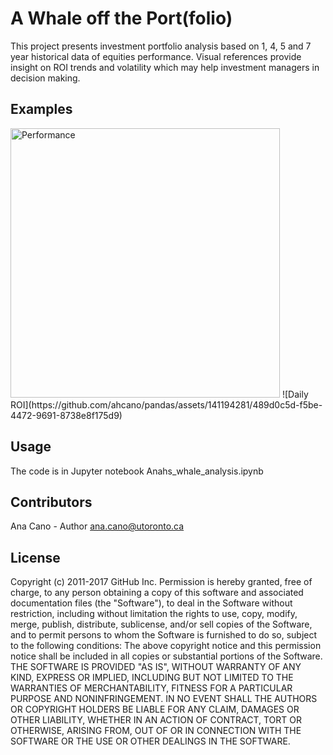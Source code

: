 # A Whale off the Port(folio)
This project presents investment portfolio analysis based on 1, 4, 5 and 7 year historical data of equities performance. Visual references provide insight on ROI trends and volatility which may help investment managers in decision making.
## Examples
<img width="431" alt="Performance" src="https://github.com/ahcano/pandas/assets/141194281/43419c99-3a58-44be-873b-3eafd7aadb2b">
![Daily ROI](https://github.com/ahcano/pandas/assets/141194281/489d0c5d-f5be-4472-9691-8738e8f175d9)

## Usage
The code is in Jupyter notebook Anahs_whale_analysis.ipynb
## Contributors
Ana Cano - Author ana.cano@utoronto.ca
## License
Copyright (c) 2011-2017 GitHub Inc.
Permission is hereby granted, free of charge, to any person obtaining a copy of this software and associated documentation files (the "Software"), to deal in the Software without restriction, including without limitation the rights to use, copy, modify, merge, publish, distribute, sublicense, and/or sell copies of the Software, and to permit persons to whom the Software is furnished to do so, subject to the following conditions:
The above copyright notice and this permission notice shall be included in all copies or substantial portions of the Software.
THE SOFTWARE IS PROVIDED "AS IS", WITHOUT WARRANTY OF ANY KIND, EXPRESS OR IMPLIED, INCLUDING BUT NOT LIMITED TO THE WARRANTIES OF MERCHANTABILITY, FITNESS FOR A PARTICULAR PURPOSE AND NONINFRINGEMENT. IN NO EVENT SHALL THE AUTHORS OR COPYRIGHT HOLDERS BE LIABLE FOR ANY CLAIM, DAMAGES OR OTHER LIABILITY, WHETHER IN AN ACTION OF CONTRACT, TORT OR OTHERWISE, ARISING FROM, OUT OF OR IN CONNECTION WITH THE SOFTWARE OR THE USE OR OTHER DEALINGS IN THE SOFTWARE.
